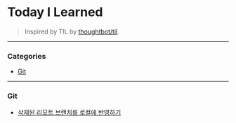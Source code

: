 # Today I Learned

>Inspired by TIL by [thoughtbot/til](https://github.com/thoughtbot/til).

---

### Categories

* [Git](#git)

---

### Git

- [삭제된 리모트 브랜치를 로컬에 반영하기](git/001.md)
